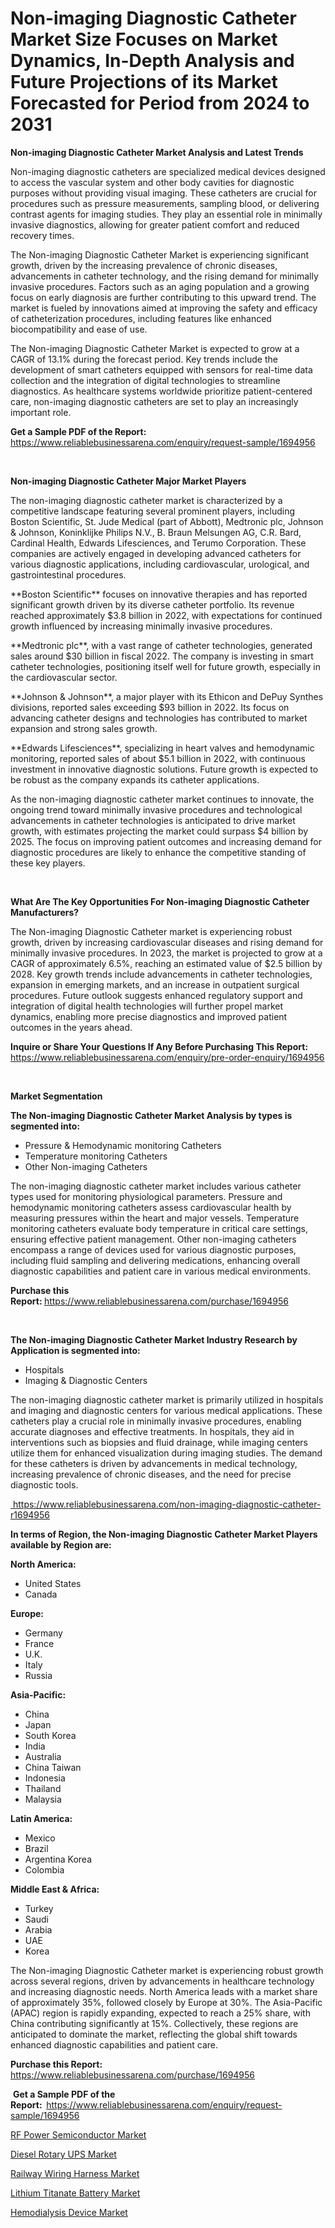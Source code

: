 <p><h1>Non-imaging Diagnostic Catheter Market Size Focuses on Market Dynamics, In-Depth Analysis and Future Projections of its Market Forecasted for Period from 2024 to 2031</h1></p><p><strong>Non-imaging Diagnostic Catheter Market Analysis and Latest Trends</strong></p>
<p><p>Non-imaging diagnostic catheters are specialized medical devices designed to access the vascular system and other body cavities for diagnostic purposes without providing visual imaging. These catheters are crucial for procedures such as pressure measurements, sampling blood, or delivering contrast agents for imaging studies. They play an essential role in minimally invasive diagnostics, allowing for greater patient comfort and reduced recovery times.</p><p>The Non-imaging Diagnostic Catheter Market is experiencing significant growth, driven by the increasing prevalence of chronic diseases, advancements in catheter technology, and the rising demand for minimally invasive procedures. Factors such as an aging population and a growing focus on early diagnosis are further contributing to this upward trend. The market is fueled by innovations aimed at improving the safety and efficacy of catheterization procedures, including features like enhanced biocompatibility and ease of use.</p><p>The Non-imaging Diagnostic Catheter Market is expected to grow at a CAGR of 13.1% during the forecast period. Key trends include the development of smart catheters equipped with sensors for real-time data collection and the integration of digital technologies to streamline diagnostics. As healthcare systems worldwide prioritize patient-centered care, non-imaging diagnostic catheters are set to play an increasingly important role.</p></p>
<p><strong>Get a Sample PDF of the Report:&nbsp;</strong> <a href="https://www.reliablebusinessarena.com/enquiry/request-sample/1694956?utm_campaign=1285&utm_medium=2&utm_source=Github&utm_content=ia&utm_term=06102024&utm_id=non-imaging-diagnostic-catheter">https://www.reliablebusinessarena.com/enquiry/request-sample/1694956</a></p>
<p>&nbsp;</p>
<p><strong>Non-imaging Diagnostic Catheter Major Market Players</strong></p>
<p><p>The non-imaging diagnostic catheter market is characterized by a competitive landscape featuring several prominent players, including Boston Scientific, St. Jude Medical (part of Abbott), Medtronic plc, Johnson & Johnson, Koninklijke Philips N.V., B. Braun Melsungen AG, C.R. Bard, Cardinal Health, Edwards Lifesciences, and Terumo Corporation. These companies are actively engaged in developing advanced catheters for various diagnostic applications, including cardiovascular, urological, and gastrointestinal procedures.</p><p>**Boston Scientific** focuses on innovative therapies and has reported significant growth driven by its diverse catheter portfolio. Its revenue reached approximately $3.8 billion in 2022, with expectations for continued growth influenced by increasing minimally invasive procedures.</p><p>**Medtronic plc**, with a vast range of catheter technologies, generated sales around $30 billion in fiscal 2022. The company is investing in smart catheter technologies, positioning itself well for future growth, especially in the cardiovascular sector.</p><p>**Johnson & Johnson**, a major player with its Ethicon and DePuy Synthes divisions, reported sales exceeding $93 billion in 2022. Its focus on advancing catheter designs and technologies has contributed to market expansion and strong sales growth.</p><p>**Edwards Lifesciences**, specializing in heart valves and hemodynamic monitoring, reported sales of about $5.1 billion in 2022, with continuous investment in innovative diagnostic solutions. Future growth is expected to be robust as the company expands its catheter applications.</p><p>As the non-imaging diagnostic catheter market continues to innovate, the ongoing trend toward minimally invasive procedures and technological advancements in catheter technologies is anticipated to drive market growth, with estimates projecting the market could surpass $4 billion by 2025. The focus on improving patient outcomes and increasing demand for diagnostic procedures are likely to enhance the competitive standing of these key players.</p></p>
<p>&nbsp;</p>
<p><strong>What Are The Key Opportunities For Non-imaging Diagnostic Catheter Manufacturers?</strong></p>
<p><p>The Non-imaging Diagnostic Catheter market is experiencing robust growth, driven by increasing cardiovascular diseases and rising demand for minimally invasive procedures. In 2023, the market is projected to grow at a CAGR of approximately 6.5%, reaching an estimated value of $2.5 billion by 2028. Key growth trends include advancements in catheter technologies, expansion in emerging markets, and an increase in outpatient surgical procedures. Future outlook suggests enhanced regulatory support and integration of digital health technologies will further propel market dynamics, enabling more precise diagnostics and improved patient outcomes in the years ahead.</p></p>
<p><strong>Inquire or Share Your Questions If Any Before Purchasing This Report:</strong> <a href="https://www.reliablebusinessarena.com/enquiry/pre-order-enquiry/1694956?utm_campaign=1285&utm_medium=2&utm_source=Github&utm_content=ia&utm_term=06102024&utm_id=non-imaging-diagnostic-catheter">https://www.reliablebusinessarena.com/enquiry/pre-order-enquiry/1694956</a></p>
<p>&nbsp;</p>
<p><strong>Market Segmentation</strong></p>
<p><strong>The Non-imaging Diagnostic Catheter Market Analysis by types is segmented into:</strong></p>
<p><ul><li>Pressure & Hemodynamic monitoring Catheters</li><li>Temperature monitoring Catheters</li><li>Other Non-imaging Catheters</li></ul></p>
<p><p>The non-imaging diagnostic catheter market includes various catheter types used for monitoring physiological parameters. Pressure and hemodynamic monitoring catheters assess cardiovascular health by measuring pressures within the heart and major vessels. Temperature monitoring catheters evaluate body temperature in critical care settings, ensuring effective patient management. Other non-imaging catheters encompass a range of devices used for various diagnostic purposes, including fluid sampling and delivering medications, enhancing overall diagnostic capabilities and patient care in various medical environments.</p></p>
<p><strong>Purchase this Report:&nbsp;</strong><a href="https://www.reliablebusinessarena.com/purchase/1694956?utm_campaign=1285&utm_medium=2&utm_source=Github&utm_content=ia&utm_term=06102024&utm_id=non-imaging-diagnostic-catheter">https://www.reliablebusinessarena.com/purchase/1694956</a></p>
<p>&nbsp;</p>
<p><strong>The Non-imaging Diagnostic Catheter Market Industry Research by Application is segmented into:</strong></p>
<p><ul><li>Hospitals</li><li>Imaging & Diagnostic Centers</li></ul></p>
<p><p>The non-imaging diagnostic catheter market is primarily utilized in hospitals and imaging and diagnostic centers for various medical applications. These catheters play a crucial role in minimally invasive procedures, enabling accurate diagnoses and effective treatments. In hospitals, they aid in interventions such as biopsies and fluid drainage, while imaging centers utilize them for enhanced visualization during imaging studies. The demand for these catheters is driven by advancements in medical technology, increasing prevalence of chronic diseases, and the need for precise diagnostic tools.</p></p>
<p><a href="https://www.reliablebusinessarena.com/non-imaging-diagnostic-catheter-r1694956?utm_campaign=1285&utm_medium=2&utm_source=Github&utm_content=ia&utm_term=06102024&utm_id=non-imaging-diagnostic-catheter">&nbsp;https://www.reliablebusinessarena.com/non-imaging-diagnostic-catheter-r1694956</a></p>
<p><strong>In terms of Region, the Non-imaging Diagnostic Catheter Market Players available by Region are:</strong></p>
<p>
    <p> <strong> North America: </strong>
        <ul>
            <li>United States</li>
            <li>Canada</li>
        </ul>
        </p> 
    <p> <strong> Europe: </strong>
        <ul>
            <li>Germany</li>
            <li>France</li>
            <li>U.K.</li>
            <li>Italy</li>
            <li>Russia</li>
        </ul>
        </p> 
    <p> <strong> Asia-Pacific: </strong>
        <ul>
            <li>China</li>
            <li>Japan</li>
            <li>South Korea</li>
            <li>India</li>
            <li>Australia</li>
            <li>China Taiwan</li>
            <li>Indonesia</li>
            <li>Thailand</li>
            <li>Malaysia</li>
        </ul>
        </p> 
    <p> <strong> Latin America: </strong>
        <ul>
            <li>Mexico</li>
            <li>Brazil</li>
            <li>Argentina Korea</li>
            <li>Colombia</li>
        </ul>
        </p> 
    <p> <strong> Middle East & Africa: </strong>
        <ul>
            <li>Turkey</li>
            <li>Saudi</li>
            <li>Arabia</li>
            <li>UAE</li>
            <li>Korea</li>
        </ul>
    </p>
    </p>
<p><p>The Non-imaging Diagnostic Catheter market is experiencing robust growth across several regions, driven by advancements in healthcare technology and increasing diagnostic needs. North America leads with a market share of approximately 35%, followed closely by Europe at 30%. The Asia-Pacific (APAC) region is rapidly expanding, expected to reach a 25% share, with China contributing significantly at 15%. Collectively, these regions are anticipated to dominate the market, reflecting the global shift towards enhanced diagnostic capabilities and patient care.</p></p>
<p><strong>Purchase this Report: </strong><a href="https://www.reliablebusinessarena.com/purchase/1694956?utm_campaign=1285&utm_medium=2&utm_source=Github&utm_content=ia&utm_term=06102024&utm_id=non-imaging-diagnostic-catheter">https://www.reliablebusinessarena.com/purchase/1694956</a></p>
<p>&nbsp;<strong>Get a Sample PDF of the Report:&nbsp;&nbsp;</strong><a href="https://www.reliablebusinessarena.com/enquiry/request-sample/1694956?utm_campaign=1285&utm_medium=2&utm_source=Github&utm_content=ia&utm_term=06102024&utm_id=non-imaging-diagnostic-catheter">https://www.reliablebusinessarena.com/enquiry/request-sample/1694956</a></p>
<p><strong></strong></p>
<p><p><a href="https://www.linkedin.com/pulse/rf-power-semiconductor-market-forecasts-trends-impact-nhmee?utm_campaign=1285&utm_medium=2&utm_source=Github&utm_content=ia&utm_term=06102024&utm_id=non-imaging-diagnostic-catheter">RF Power Semiconductor Market</a></p><p><a href="https://issuu.com/reportprime-2/docs/diesel-rotary-ups-market-size-2030._5b770edf527b70?utm_campaign=1285&utm_medium=2&utm_source=Github&utm_content=ia&utm_term=06102024&utm_id=non-imaging-diagnostic-catheter">Diesel Rotary UPS Market</a></p><p><a href="https://www.linkedin.com/pulse/railway-wiring-harness-market-outlook-forecast-from-2024-ldcve?utm_campaign=1285&utm_medium=2&utm_source=Github&utm_content=ia&utm_term=06102024&utm_id=non-imaging-diagnostic-catheter">Railway Wiring Harness Market</a></p><p><a href="https://issuu.com/reportprime-2/docs/lithium-titanate-battery-market-siz_dfc6cd820f9e2a?utm_campaign=1285&utm_medium=2&utm_source=Github&utm_content=ia&utm_term=06102024&utm_id=non-imaging-diagnostic-catheter">Lithium Titanate Battery Market</a></p><p><a href="https://www.linkedin.com/pulse/hemodialysis-device-market-navigating-challenges-unlocking-krize?utm_campaign=1285&utm_medium=2&utm_source=Github&utm_content=ia&utm_term=06102024&utm_id=non-imaging-diagnostic-catheter">Hemodialysis Device Market</a></p></p>